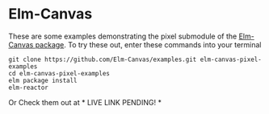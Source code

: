 # Elm-Canvas

These are some examples demonstrating the pixel submodule of the [Elm-Canvas package](https://github.com/Elm-Canvas/elm-canvas). To try these out, enter these commands into your terminal

```
git clone https://github.com/Elm-Canvas/examples.git elm-canvas-pixel-examples
cd elm-canvas-pixel-examples
elm package install
elm-reactor
```

Or Check them out at * LIVE LINK PENDING! *